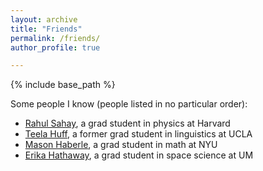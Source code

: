 ```yaml
---
layout: archive
title: "Friends"
permalink: /friends/
author_profile: true

---
```


{% include base_path %}

Some people I know (people listed in no particular order):
* [Rahul Sahay](https://www.ocf.berkeley.edu/~rsahay/), a grad student in physics at Harvard
* [Teela Huff](https://teelahuff.com/), a former grad student in linguistics at UCLA
* [Mason Haberle](https://masonhaberle.github.io/), a grad student in math at NYU
* [Erika Hathaway](http://www-personal.umich.edu/~hathawae/), a grad student in space science at UM
